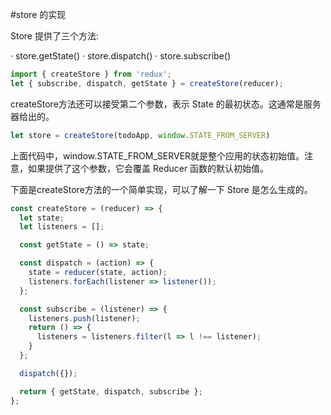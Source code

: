 #store 的实现

Store 提供了三个方法:

· store.getState()
· store.dispatch()
· store.subscribe()

``` javascript
import { createStore } from 'redux';
let { subscribe, dispatch, getState } = createStore(reducer);
```

createStore方法还可以接受第二个参数，表示 State 的最初状态。这通常是服务器给出的。

``` javascript
let store = createStore(todoApp, window.STATE_FROM_SERVER)
```

上面代码中，window.STATE_FROM_SERVER就是整个应用的状态初始值。注意，如果提供了这个参数，它会覆盖 Reducer 函数的默认初始值。

下面是createStore方法的一个简单实现，可以了解一下 Store 是怎么生成的。

``` javascript
const createStore = (reducer) => {
  let state;
  let listeners = [];

  const getState = () => state;

  const dispatch = (action) => {
    state = reducer(state, action);
    listeners.forEach(listener => listener());
  };

  const subscribe = (listener) => {
    listeners.push(listener);
    return () => {
      listeners = listeners.filter(l => l !== listener);
    }
  };

  dispatch({});

  return { getState, dispatch, subscribe };
};
```